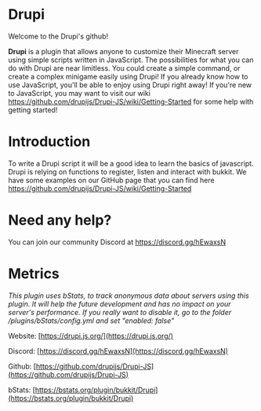 # Drupi
Welcome to the Drupi's github!

**Drupi** is a plugin that allows anyone to customize their Minecraft server using simple scripts written in JavaScript. The possibilities for what you can do with Drupi are near limitless. You could create a simple command, or create a complex minigame easily using Drupi! If you already know how to use JavaScript, you'll be able to enjoy using Drupi right away! If you're new to JavaScript, you may want to visit our wiki https://github.com/drupijs/Drupi-JS/wiki/Getting-Started for some help with getting started!

# Introduction
To write a Drupi script it will be a good idea to learn the basics of javascript. Drupi is relying on functions to register, listen and interact with bukkit. We have some examples on our GitHub page that you can find here https://github.com/drupijs/Drupi-JS/wiki/Getting-Started

# Need any help?
You can join our community Discord at https://discord.gg/hEwaxsN

# Metrics
*This plugin uses bStats, to track anonymous data about servers using this plugin. It will help the future development and has no impact on your server's performance. If you really want to disable it, go to the folder /plugins/bStats/config.yml and set "enabled: false"*

Website: [https://drupi.js.org/](https://drupi.js.org/)

Discord: [https://discord.gg/hEwaxsN](https://discord.gg/hEwaxsN)

Github: [https://github.com/drupijs/Drupi-JS](https://github.com/drupijs/Drupi-JS)

bStats: [https://bstats.org/plugin/bukkit/Drupi](https://bstats.org/plugin/bukkit/Drupi)

